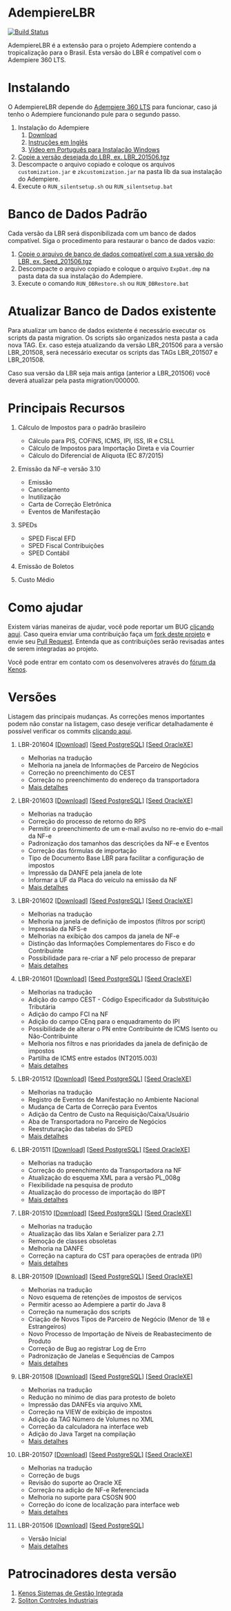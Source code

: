 AdempiereLBR
============

[![Build Status](https://drone.io/bitbucket.org/AdempiereLBR/adempierelbr/status.png)](https://drone.io/bitbucket.org/AdempiereLBR/adempierelbr/latest)

AdempiereLBR é a extensão para o projeto Adempiere contendo a tropicalização para o Brasil. Esta versão do LBR é compatível com o Adempiere 360 LTS.

Instalando
==========

O AdempiereLBR depende do [Adempiere 360 LTS](https://bitbucket.org/AdempiereLBR/adempiere360) para funcionar, caso já tenho o Adempiere funcionando pule para o segundo passo.

 1. Instalação do Adempiere
    1. [Download](https://bitbucket.org/AdempiereLBR/adempiere360/downloads)
    1. [Instruções em Inglês][1]
    1. [Vídeo em Português para Instalação Windows](https://www.youtube.com/watch?v=ydpClOjXK48)
 1. [Copie a versão desejada do LBR, ex. LBR_201506.tgz][2]
 1. Descompacte o arquivo copiado e coloque os arquivos `customization.jar` e `zkcustomization.jar` na pasta lib da sua instalação do Adempiere.
 1. Execute o `RUN_silentsetup.sh` ou  `RUN_silentsetup.bat`

Banco de Dados Padrão
=====================

Cada versão da LBR será disponibilizada com um banco de dados compatível. Siga o procedimento para restaurar o banco de dados vazio:

 1. [Copie o arquivo de banco de dados compatível com a sua versão do LBR, ex. Seed_201506.tgz][2]
 2. Descompacte o arquivo copiado e coloque o arquivo `ExpDat.dmp` na pasta data da sua instalação do Adempiere.
 3. Execute o comando `RUN_DBRestore.sh` ou `RUN_DBRestore.bat`
 
Atualizar Banco de Dados existente
==================================

Para atualizar um banco de dados existente é necessário executar os scripts da pasta migration. Os scripts são organizados nesta pasta a cada nova TAG. Ex. caso esteja atualizando da versão LBR\_201506 para a versão LBR\_201508, será necessário executar os scripts das TAGs LBR\_201507 e LBR\_201508.

Caso sua versão da LBR seja mais antiga (anterior a LBR\_201506) você deverá atualizar pela pasta migration/000000.

Principais Recursos
===================

1. Cálculo de Impostos para o padrão brasileiro

	* Cálculo para PIS, COFINS, ICMS, IPI, ISS, IR e CSLL
	* Cálculo de Impostos para Importação Direta e via Courrier
	* Cálculo do Diferencial de Alíquota (EC 87/2015)
	
1. Emissão da NF-e versão 3.10

    * Emissão
	* Cancelamento
	* Inutilização
	* Carta de Correção Eletrônica
	* Eventos de Manifestação

1. SPEDs

	* SPED Fiscal EFD
	* SPED Fiscal Contribuições
	* SPED Contábil

1. Emissão de Boletos
1. Custo Médio

Como ajudar
===========

Existem várias maneiras de ajudar, você pode reportar um BUG [clicando aqui][3]. Caso queira enviar uma contribuição faça um [fork deste projeto][4] e envie seu [Pull Request][7]. Entenda que as contribuições serão revisadas antes de serem integradas ao projeto.

Você pode entrar em contato com os desenvolveres através do [fórum da Kenos][8].

Versões
=======

Listagem das principais mudanças. As correções menos importantes podem não constar na listagem, caso deseje verificar detalhadamente é possível verificar os commits [clicando aqui][9].


1. LBR-201604 [[Download]][50] [[Seed PostgreSQL]][51] [[Seed OracleXE]][52]

	* Melhorias na tradução
	* Melhoria na janela de Informações de Parceiro de Negócios
	* Correção no preenchimento do CEST
	* Correção no preenchimento do endereço da transportadora
	* [Mais detalhes][49]

1. LBR-201603 [[Download]][46] [[Seed PostgreSQL]][47] [[Seed OracleXE]][48]

	* Melhorias na tradução
	* Correção do processo de retorno do RPS
	* Permitir o preenchimento de um e-mail avulso no re-envio do e-mail da NF-e
	* Padronização dos tamanhos das descrições da NF-e e Eventos
	* Correção das fórmulas de importação
	* Tipo de Documento Base LBR para facilitar a configuração de impostos
	* Impressão da DANFE pela janela de lote
	* Informar a UF da Placa do veículo na emissão da NF
	* [Mais detalhes][45]
	
1. LBR-201602 [[Download]][42] [[Seed PostgreSQL]][43] [[Seed OracleXE]][44]

	* Melhorias na tradução
	* Melhoria na janela de definição de impostos (filtros por script)
	* Impressão da NFS-e
	* Melhorias na exibição dos campos da janela de NF-e
	* Distinção das Informações Complementares do Fisco e do Contribuinte
	* Possibilidade para re-criar a NF pelo processo de preparar
	* [Mais detalhes][41]
	
1. LBR-201601 [[Download]][38] [[Seed PostgreSQL]][39] [[Seed OracleXE]][40]

	* Melhorias na tradução
	* Adição do campo CEST - Código Especificador da Substituição Tributária
	* Adição do campo FCI na NF
	* Adição do campo CEnq para o enquadramento do IPI
	* Possibilidade de alterar o PN entre Contribuinte de ICMS Isento ou Não-Contribuinte
	* Melhoria nos filtros e nas prioridades da janela de definição de impostos
	* Partilha de ICMS entre estados (NT2015.003)
	* [Mais detalhes][37]
	
1. LBR-201512 [[Download]][34] [[Seed PostgreSQL]][35] [[Seed OracleXE]][36]

	* Melhorias na tradução
	* Registro de Eventos de Manifestação no Ambiente Nacional
	* Mudança de Carta de Correção para Eventos
	* Adição da Centro de Custo na Requisição/Caixa/Usuário
	* Aba de Transportadora no Parceiro de Negócios
	* Reestruturação das tabelas do SPED
	* [Mais detalhes][33]
	
1. LBR-201511 [[Download]][30] [[Seed PostgreSQL]][31] [[Seed OracleXE]][32]

	* Melhorias na tradução
	* Correção do preenchimento da Transportadora na NF
	* Atualização do esquema XML para a versão PL_008g
	* Flexibilidade na pesquisa de produto
	* Atualização do processo de importação do IBPT
	* [Mais detalhes][29]
	
1. LBR-201510 [[Download]][26] [[Seed PostgreSQL]][27] [[Seed OracleXE]][28]

	* Melhorias na tradução
	* Atualização das libs Xalan e Serializer para 2.7.1
	* Remoção de classes obsoletas
	* Melhoria na DANFE
	* Correção na captura do CST para operações de entrada (IPI)
	* [Mais detalhes][25]
	
1. LBR-201509 [[Download]][22] [[Seed PostgreSQL]][23] [[Seed OracleXE]][24]

	* Melhorias na tradução
	* Novo esquema de retenções de impostos de serviços
	* Permitir acesso ao Adempiere a partir do Java 8
	* Correção na numeração dos scripts
	* Criação de Novos Tipos de Parceiro de Negócio (Menor de 18 e Estrangeiros)
	* Novo Processo de Importação de Níveis de Reabastecimento de Produto
	* Correção de Bug ao registrar Log de Erro
	* Padronização de Janelas e Sequências de Campos
	* [Mais detalhes][21]

1. LBR-201508 [[Download]][18] [[Seed PostgreSQL]][19] [[Seed OracleXE]][20]

	* Melhorias na tradução
	* Redução no mínimo de dias para protesto de boleto
	* Impressão das DANFEs via arquivo XML
	* Correção na VIEW de exibição de impostos
	* Adição da TAG Número de Volumes no XML
	* Correção da calculadora na interface web
	* Adição do Java Target na compilação
	* [Mais detalhes][17]
	
1. LBR-201507 [[Download]][14] [[Seed PostgreSQL]][15] [[Seed OracleXE]][16]

	* Melhorias na tradução
	* Correção de bugs
	* Revisão do suporte ao Oracle XE
	* Correção na adição de NF-e Referenciada
	* Melhoria no suporte para CSOSN 900
	* Correção do ícone de localização para interface web
	* [Mais detalhes][13]
	
1. LBR-201506 [[Download]][11] [[Seed PostgreSQL]][12]

	* Versão Inicial
	* [Mais detalhes][10]

Patrocinadores desta versão
===========================

 1. [Kenos Sistemas de Gestão Integrada][5]
 1. [Soliton Controles Industriais][6]

[1]: http://www.adempiere.com/Installing_ADempiere_Manually
[2]: https://bitbucket.org/AdempiereLBR/adempierelbr/downloads
[3]: https://bitbucket.org/AdempiereLBR/adempierelbr/issues
[4]: https://bitbucket.org/AdempiereLBR/adempierelbr/fork
[5]: http://www.kenos.com.br/
[6]: http://www.soliton.com.br/
[7]: https://bitbucket.org/AdempiereLBR/adempierelbr/pull-requests
[8]: http://forum.kenos.com.br/
[9]: https://bitbucket.org/AdempiereLBR/adempierelbr/commits/all
[10]: https://bitbucket.org/AdempiereLBR/adempierelbr/commits/tag/LBR-201506
[11]: https://bitbucket.org/AdempiereLBR/adempierelbr/downloads/LBR_201506.tgz
[12]: https://bitbucket.org/AdempiereLBR/adempierelbr/downloads/Seed_201506_PG.tgz
[13]: https://bitbucket.org/AdempiereLBR/adempierelbr/commits/tag/LBR-201507
[14]: https://bitbucket.org/AdempiereLBR/adempierelbr/downloads/LBR_201507.tgz
[15]: https://bitbucket.org/AdempiereLBR/adempierelbr/downloads/Seed_201507_PG.tgz
[16]: https://bitbucket.org/AdempiereLBR/adempierelbr/downloads/Seed_201507_ORA.tgz
[17]: https://bitbucket.org/AdempiereLBR/adempierelbr/commits/tag/LBR-201508
[18]: https://bitbucket.org/AdempiereLBR/adempierelbr/downloads/LBR_201508.tgz
[19]: https://bitbucket.org/AdempiereLBR/adempierelbr/downloads/Seed_201508_PG.tgz
[20]: https://bitbucket.org/AdempiereLBR/adempierelbr/downloads/Seed_201508_ORA.tgz
[21]: https://bitbucket.org/AdempiereLBR/adempierelbr/commits/tag/LBR-201509
[22]: https://bitbucket.org/AdempiereLBR/adempierelbr/downloads/LBR_201509.tgz
[23]: https://bitbucket.org/AdempiereLBR/adempierelbr/downloads/Seed_201509_PG.tgz
[24]: https://bitbucket.org/AdempiereLBR/adempierelbr/downloads/Seed_201509_ORA.tgz
[25]: https://bitbucket.org/AdempiereLBR/adempierelbr/commits/tag/LBR-201510
[26]: https://bitbucket.org/AdempiereLBR/adempierelbr/downloads/LBR_201510.tgz
[27]: https://bitbucket.org/AdempiereLBR/adempierelbr/downloads/Seed_201510_PG.tgz
[28]: https://bitbucket.org/AdempiereLBR/adempierelbr/downloads/Seed_201510_ORA.tgz
[29]: https://bitbucket.org/AdempiereLBR/adempierelbr/commits/tag/LBR-201511
[30]: https://bitbucket.org/AdempiereLBR/adempierelbr/downloads/LBR_201511.tgz
[31]: https://bitbucket.org/AdempiereLBR/adempierelbr/downloads/Seed_201511_PG.tgz
[32]: https://bitbucket.org/AdempiereLBR/adempierelbr/downloads/Seed_201511_ORA.tgz
[33]: https://bitbucket.org/AdempiereLBR/adempierelbr/commits/tag/LBR-201512
[34]: https://bitbucket.org/AdempiereLBR/adempierelbr/downloads/LBR_201512.tgz
[35]: https://bitbucket.org/AdempiereLBR/adempierelbr/downloads/Seed_201512_PG.tgz
[36]: https://bitbucket.org/AdempiereLBR/adempierelbr/downloads/Seed_201512_ORA.tgz
[37]: https://bitbucket.org/AdempiereLBR/adempierelbr/commits/tag/LBR-201601
[38]: https://bitbucket.org/AdempiereLBR/adempierelbr/downloads/LBR_201601.tgz
[39]: https://bitbucket.org/AdempiereLBR/adempierelbr/downloads/Seed_201601_PG.tgz
[40]: https://bitbucket.org/AdempiereLBR/adempierelbr/downloads/Seed_201601_ORA.tgz
[41]: https://bitbucket.org/AdempiereLBR/adempierelbr/commits/tag/LBR-201602
[42]: https://bitbucket.org/AdempiereLBR/adempierelbr/downloads/LBR_201602.tgz
[43]: https://bitbucket.org/AdempiereLBR/adempierelbr/downloads/Seed_201602_PG.tgz
[44]: https://bitbucket.org/AdempiereLBR/adempierelbr/downloads/Seed_201602_ORA.tgz
[45]: https://bitbucket.org/AdempiereLBR/adempierelbr/commits/tag/LBR-201603
[46]: https://bitbucket.org/AdempiereLBR/adempierelbr/downloads/LBR_201603.tgz
[47]: https://bitbucket.org/AdempiereLBR/adempierelbr/downloads/Seed_201603_PG.tgz
[48]: https://bitbucket.org/AdempiereLBR/adempierelbr/downloads/Seed_201603_ORA.tgz
[49]: https://bitbucket.org/AdempiereLBR/adempierelbr/commits/tag/LBR-201604
[50]: https://bitbucket.org/AdempiereLBR/adempierelbr/downloads/LBR_201604.tgz
[51]: https://bitbucket.org/AdempiereLBR/adempierelbr/downloads/Seed_201604_PG.tgz
[52]: https://bitbucket.org/AdempiereLBR/adempierelbr/downloads/Seed_201604_ORA.tgz